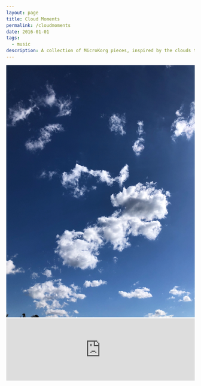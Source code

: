 ```yaml
---
layout: page
title: Cloud Moments
permalink: /cloudmoments
date: 2016-01-01
tags:
  - music
description: A collection of MicroKorg pieces, inspired by the clouds that rolled past my bedroom window
---
```

<img src="/assets/studio/clouds.webp">

<iframe width="100%" height="166" scrolling="no" frameborder="no" allow="autoplay" src="https://w.soundcloud.com/player/?url=https%3A//api.soundcloud.com/tracks/1872140301&color=%23ff5500&auto_play=false&hide_related=true&show_comments=true&show_user=true&show_reposts=false&show_teaser=false"></iframe>
